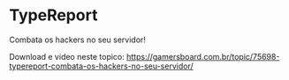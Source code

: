 # TypeReport
Combata os hackers no seu servidor!

Download e video neste topico: https://gamersboard.com.br/topic/75698-typereport-combata-os-hackers-no-seu-servidor/
